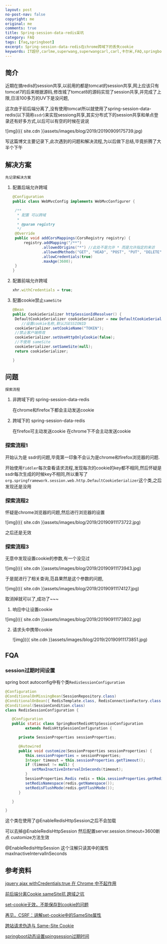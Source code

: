 ```yaml
---
layout: post
no-post-nav: false 
copyright: me
original: me
comments: true
title: Spring-session-data-redis采坑
category: FAQ
tags: [faq,springboot]
excerpt: Spring-session-data-redis在chrome跨域下的丢失cookie
keywords: IT超仔,carlme,superwang,superwangcarl,carl,卡尔米,FAQ,springboot
---
```


## 简介

近期在搞redis的session共享,以前用的都是tomcat的session共享,网上应该只有tomcat7的后来根据源码,修改城了tomcat8的源码实现了session共享,并完成了上限,日活100多万的UV下是没问题,

这次由于前后端分离了,没有使用tomcat所以就使用了spring-session-data-redis(以下简称`ssdr`)来实现sessiong共享,其实分布式下的session共享和单点登录还有好多方式,以后可以有空的时候在说说

![img]({{ site.cdn }}assets/images/blog/2019/20190909175739.jpg)

写这篇博文主要记录下,此次遇到的问题和解决流程,为以后做下总结,毕竟折腾了大半个下午

## 解决方案

`先记录解决方案`

1. 配置后端允许跨域

   ```java
   @Configuration
   public class WebMvcConfig implements WebMvcConfigurer {

   	/**
   	 * 配置 可以跨域
   	 *
   	 * @param registry
   	 */
   	@Override
   	public void addCorsMappings(CorsRegistry registry) {
   		registry.addMapping("/**")
   				.allowedOrigins("*") //此处不是允许 * 而是允许指定的来访
   				.allowedMethods("GET", "HEAD", "POST", "PUT", "DELETE", "OPTIONS")
   				.allowCredentials(true)
   				.maxAge(3600);
   	}
   }
   ```

2. 配置前端允许跨域

   ```javascript
   xhr.withCredentials = true;
   ```

3. 配置cookie禁止`sameSite`

   ```java
   @Bean
   public CookieSerializer httpSessionIdResolver() {
   	DefaultCookieSerializer cookieSerializer = new DefaultCookieSerializer();
       //设置cookie名称,默认JSESSIONID
   	cookieSerializer.setCookieName("TOKEN");
   	//禁止客户端修改
   	cookieSerializer.setUseHttpOnlyCookie(false);
   	//不使用 sameSite
   	cookieSerializer.setSameSite(null);
   	return cookieSerializer;

   }
   ```

## 问题

`探索流程`

1. 非跨域下的 spring-session-data-redis

    在chrome和firefox下都会主动发送cookie

2. 跨域下的  spring-session-data-redis  

   在firefox可主动发送cookie 在chrome下不会主动发送cookie

### 探索流程1

开始认为是 ssdr的问题,毕竟第一印象不会认为是chrome和firefox浏览器的问题.

开始使用`fiddler`每次查看请求流程,发现每次的cookie的key都不相同,然后怀疑是ssdr每次生成的时候key不相同,所以重写了`org.springframework.session.web.http.DefaultCookieSerializer`这个类,之后发现还是没用

### 探索流程2

怀疑是chrome浏览器的问题,然后进行浏览器的设置

![img]({{ site.cdn }}assets/images/blog/2019/20190911173722.jpg)

之后还是无效

### 探索流程3

无意中发现设置cookie的参数,有一个没见过

![img]({{ site.cdn }}assets/images/blog/2019/20190911173943.jpg)

于是就进行了相关查询,范县果然是这个参数的问题,

![img]({{ site.cdn }}assets/images/blog/2019/20190911174127.jpg)

取消掉就可以了,成功了~~~

1. 响应中让设置cookie

![img]({{ site.cdn }}assets/images/blog/2019/20190911173802.jpg)

2. 请求头中携带cookie

   ![img]({{ site.cdn }}assets/images/blog/2019/20190911173851.jpg)

## FQA

### session过期时间设置

spring boot autoconfig中有个类`RedisSessionConfiguration `

```java
@Configuration
@ConditionalOnMissingBean(SessionRepository.class)
@ConditionalOnBean({ RedisTemplate.class, RedisConnectionFactory.class })
@Conditional(SessionCondition.class)
class RedisSessionConfiguration {

   @Configuration
   public static class SpringBootRedisHttpSessionConfiguration
         extends RedisHttpSessionConfiguration {

      private SessionProperties sessionProperties;

      @Autowired
      public void customize(SessionProperties sessionProperties) {
         this.sessionProperties = sessionProperties;
         Integer timeout = this.sessionProperties.getTimeout();
         if (timeout != null) {
            setMaxInactiveIntervalInSeconds(timeout);
         }
         SessionProperties.Redis redis = this.sessionProperties.getRedis();
         setRedisNamespace(redis.getNamespace());
         setRedisFlushMode(redis.getFlushMode());
      }

   }

}
```

这个类在使用了@EnableRedisHttpSession之后不会加载 

可以去掉@EnableRedisHttpSession 然后配置server.session.timeout=3600断点 customize方法生效

@EnableRedisHttpSession 这个注解只读其中的属性maxInactiveIntervalInSeconds

## 参考资料

[jquery ajax withCredentials:true 在 Chrome 中不起作用](https://q.cnblogs.com/q/113339/)

[前后端分离Cookie sameSite坑 跨域之坑](https://blog.csdn.net/qq_37060233/article/details/86595102)

[set-cookie无效，不能保存到cookie的问题](https://blog.csdn.net/NumenJamila/article/details/84646917)

[再见，CSRF：讲解set-cookie中的SameSite属性](https://www.anquanke.com/post/id/83773)

[跨站请求伪造与 Same-Site Cookie](https://www.jianshu.com/p/66f77b8f1759)

[springboot动态设置spingsession过期时间](https://www.oschina.net/question/3516726_2284243)